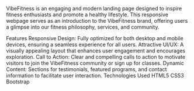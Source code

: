 VibeFitness is an engaging and modern landing page designed to inspire fitness enthusiasts and promote a healthy lifestyle. This responsive webpage serves as an introduction to the VibeFitness brand, offering users a glimpse into our fitness philosophy, services, and community.

Features
Responsive Design: Fully optimized for both desktop and mobile devices, ensuring a seamless experience for all users.
Attractive UI/UX: A visually appealing layout that enhances user engagement and encourages exploration.
Call to Action: Clear and compelling calls to action to motivate visitors to join the VibeFitness community or sign up for classes.
Dynamic Content: Sections for testimonials, featured programs, and contact information to facilitate user interaction.
Technologies Used
HTML5
CSS3
Bootstrap
